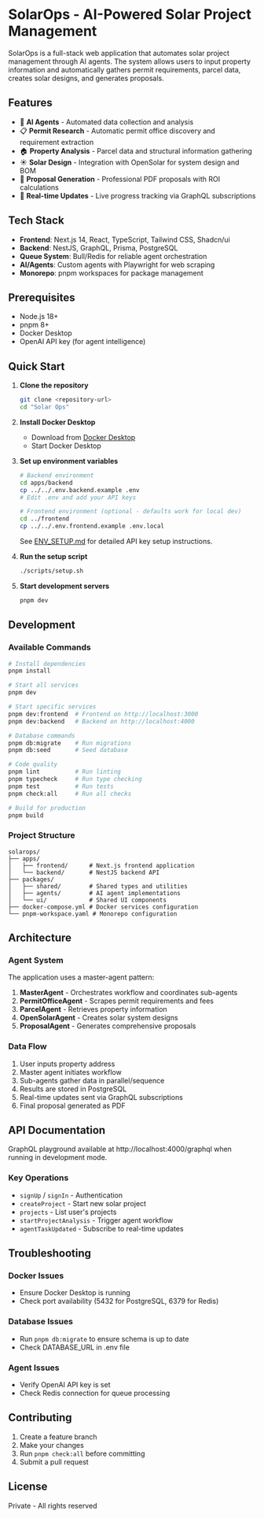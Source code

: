 # SolarOps - AI-Powered Solar Project Management

SolarOps is a full-stack web application that automates solar project management through AI agents. The system allows users to input property information and automatically gathers permit requirements, parcel data, creates solar designs, and generates proposals.

## Features

- 🤖 **AI Agents** - Automated data collection and analysis
- 📋 **Permit Research** - Automatic permit office discovery and requirement extraction
- 🏠 **Property Analysis** - Parcel data and structural information gathering
- ☀️ **Solar Design** - Integration with OpenSolar for system design and BOM
- 📄 **Proposal Generation** - Professional PDF proposals with ROI calculations
- 🔄 **Real-time Updates** - Live progress tracking via GraphQL subscriptions

## Tech Stack

- **Frontend**: Next.js 14, React, TypeScript, Tailwind CSS, Shadcn/ui
- **Backend**: NestJS, GraphQL, Prisma, PostgreSQL
- **Queue System**: Bull/Redis for reliable agent orchestration
- **AI/Agents**: Custom agents with Playwright for web scraping
- **Monorepo**: pnpm workspaces for package management

## Prerequisites

- Node.js 18+
- pnpm 8+
- Docker Desktop
- OpenAI API key (for agent intelligence)

## Quick Start

1. **Clone the repository**
   ```bash
   git clone <repository-url>
   cd "Solar Ops"
   ```

2. **Install Docker Desktop**
   - Download from [Docker Desktop](https://www.docker.com/products/docker-desktop)
   - Start Docker Desktop

3. **Set up environment variables**
   ```bash
   # Backend environment
   cd apps/backend
   cp ../../.env.backend.example .env
   # Edit .env and add your API keys
   
   # Frontend environment (optional - defaults work for local dev)
   cd ../frontend
   cp ../../.env.frontend.example .env.local
   ```
   
   See [ENV_SETUP.md](./ENV_SETUP.md) for detailed API key setup instructions.

4. **Run the setup script**
   ```bash
   ./scripts/setup.sh
   ```

5. **Start development servers**
   ```bash
   pnpm dev
   ```

## Development

### Available Commands

```bash
# Install dependencies
pnpm install

# Start all services
pnpm dev

# Start specific services
pnpm dev:frontend  # Frontend on http://localhost:3000
pnpm dev:backend   # Backend on http://localhost:4000

# Database commands
pnpm db:migrate    # Run migrations
pnpm db:seed       # Seed database

# Code quality
pnpm lint          # Run linting
pnpm typecheck     # Run type checking
pnpm test          # Run tests
pnpm check:all     # Run all checks

# Build for production
pnpm build
```

### Project Structure

```
solarops/
├── apps/
│   ├── frontend/      # Next.js frontend application
│   └── backend/       # NestJS backend API
├── packages/
│   ├── shared/        # Shared types and utilities
│   ├── agents/        # AI agent implementations
│   └── ui/            # Shared UI components
├── docker-compose.yml # Docker services configuration
└── pnpm-workspace.yaml # Monorepo configuration
```

## Architecture

### Agent System

The application uses a master-agent pattern:

1. **MasterAgent** - Orchestrates workflow and coordinates sub-agents
2. **PermitOfficeAgent** - Scrapes permit requirements and fees
3. **ParcelAgent** - Retrieves property information
4. **OpenSolarAgent** - Creates solar system designs
5. **ProposalAgent** - Generates comprehensive proposals

### Data Flow

1. User inputs property address
2. Master agent initiates workflow
3. Sub-agents gather data in parallel/sequence
4. Results are stored in PostgreSQL
5. Real-time updates sent via GraphQL subscriptions
6. Final proposal generated as PDF

## API Documentation

GraphQL playground available at http://localhost:4000/graphql when running in development mode.

### Key Operations

- `signUp` / `signIn` - Authentication
- `createProject` - Start new solar project
- `projects` - List user's projects
- `startProjectAnalysis` - Trigger agent workflow
- `agentTaskUpdated` - Subscribe to real-time updates

## Troubleshooting

### Docker Issues
- Ensure Docker Desktop is running
- Check port availability (5432 for PostgreSQL, 6379 for Redis)

### Database Issues
- Run `pnpm db:migrate` to ensure schema is up to date
- Check DATABASE_URL in .env file

### Agent Issues
- Verify OpenAI API key is set
- Check Redis connection for queue processing

## Contributing

1. Create a feature branch
2. Make your changes
3. Run `pnpm check:all` before committing
4. Submit a pull request

## License

Private - All rights reserved